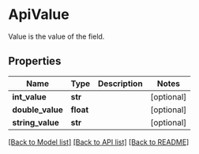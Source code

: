 # ApiValue

Value is the value of the field.
## Properties
Name | Type | Description | Notes
------------ | ------------- | ------------- | -------------
**int_value** | **str** |  | [optional] 
**double_value** | **float** |  | [optional] 
**string_value** | **str** |  | [optional] 

[[Back to Model list]](../README.md#documentation-for-models) [[Back to API list]](../README.md#documentation-for-api-endpoints) [[Back to README]](../README.md)


